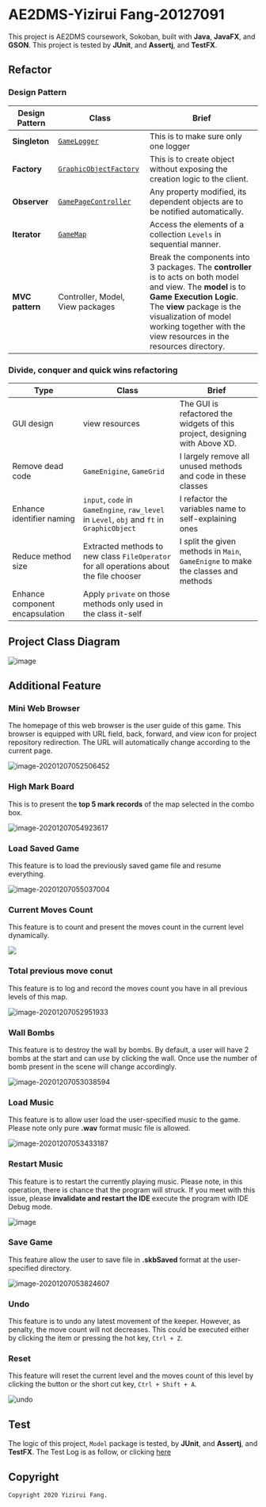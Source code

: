 # AE2DMS-Yizirui Fang-20127091

This project is AE2DMS coursework, Sokoban, built with **Java**, **JavaFX**, and **GSON**. This project is tested by **JUnit**, and **Assertj**, and **TestFX**.

## Refactor

### Design Pattern

| Design Pattern  | Class                            | Brief                                                        |
| --------------- | -------------------------------- | ------------------------------------------------------------ |
| **Singleton**   | [`GameLogger`]()                 | This is to make sure only one logger                         |
| **Factory**     | [`GraphicObjectFactory`]()       | This is to create object without exposing the creation logic to the client. |
| **Observer**    | [`GamePageController`]()         | Any property modified, its dependent objects are to be notified automatically. |
| **Iterator**    | [`GameMap`]()                    | Access the elements of a collection `Levels` in sequential manner. |
| **MVC pattern** | Controller, Model, View packages | Break the components into 3 packages. The **controller** is to acts on both model and view. The **model** is to **Game Execution Logic**. The **view** package is the visualization of model working together with the view resources in the resources directory. |



### Divide, conquer and quick wins refactoring

| Type                            | Class                                                        | Brief                                                        |
| ------------------------------- | ------------------------------------------------------------ | ------------------------------------------------------------ |
| GUI design                      | view resources                                               | The GUI is refactored the widgets of this project, designing with Above XD. |
| Remove dead code                | `GameEnigine`, `GameGrid`                                    | I largely remove all unused methods and code in  these classes |
| Enhance identifier naming       | `input`, `code` in `GameEngine`, `raw_level` in `Level`, `obj` and `ft` in `GraphicObject` | I refactor the variables name to self-explaining ones        |
| Reduce method size              | Extracted methods to new class `FileOperator` for all operations about the file chooser | I split the given methods in `Main`, `GameEnigne` to make the classes and methods |
| Enhance component encapsulation | Apply `private` on those methods only used in the class it-self |                                                              |

## Project Class Diagram

![image](https://raw.githubusercontent.com/circleTreeF/myImg/master/typora/autoGenorV1.png)

## Additional Feature

### Mini Web Browser

The homepage of this web browser is the user guide of this game. This browser is equipped with URL field, back, forward, and view icon for project repository redirection. The URL will automatically change according to the current page.

![image-20201207052506452](https://raw.githubusercontent.com/circleTreeF/myImg/master/typora/image-20201207052506452.png)

### High Mark Board

This is to present the **top 5 mark records** of the map selected in the combo box. 

![image-20201207054923617](https://raw.githubusercontent.com/circleTreeF/myImg/master/typora/image-20201207054923617.png)

### Load Saved Game

This feature is to load the previously saved game file and resume everything.

![image-20201207055037004](https://raw.githubusercontent.com/circleTreeF/myImg/master/typora/image-20201207055037004.png)

### Current Moves Count

This feature is to count and present the moves count in the current level dynamically. 

![](https://raw.githubusercontent.com/circleTreeF/myImg/master/typora/image-20201207052807781.png)

### Total previous move conut

This feature is to log and record the moves count you have in all previous levels of this map.

![image-20201207052951933](https://raw.githubusercontent.com/circleTreeF/myImg/master/typora/image-20201207052951933.png)

### Wall Bombs

This feature is to destroy the wall by bombs. By default, a user will have 2 bombs at the start and can use by clicking the wall. Once use the number of bomb present in the scene will change accordingly.

![image-20201207053038594](https://raw.githubusercontent.com/circleTreeF/myImg/master/typora/image-20201207053038594.png)

### Load Music

This feature is to allow user load the user-specified music to the game. Please note only pure **.wav** format music file is allowed.

![image-20201207053433187](https://raw.githubusercontent.com/circleTreeF/myImg/master/typora/image-20201207053433187.png) 

### Restart Music

This feature is to restart the currently playing music. Please note, in this operation, there is chance that the program will struck. If you meet with this issue, please   **invalidate and restart the IDE** execute the program with IDE Debug mode.

![image](../../OneDrive/OneDrive%20-%20The%20University%20of%20Nottingham%20Ningbo%20China/%E5%9B%BE%E7%89%87/%E5%B1%8F%E5%B9%95%E6%88%AA%E5%9B%BE/%E5%B1%8F%E5%B9%95%E6%88%AA%E5%9B%BE(126).png)

### Save Game

This feature allow the user to save file in **.skbSaved** format at the user-specified directory.

![image-20201207053824607](https://raw.githubusercontent.com/circleTreeF/myImg/master/typora/image-20201207053824607.png)

### Undo

This feature is to undo any latest movement of the keeper. However, as penalty, the move count will not decreases. This could be executed either by clicking the item or pressing the hot key, `Ctrl + Z`.

### Reset

This feature will reset the current level and the moves count of this level by clicking the button or the short cut key, `Ctrl + Shift + A`.

![undo](https://raw.githubusercontent.com/circleTreeF/myImg/master/typora/undo.png)

## Test

The logic of this project, `Model` package is tested, by **JUnit**, and **Assertj**, and **TestFX**. The Test Log is as follow, or clicking [here](docs/test_log.md)

## Copyright

```
Copyright 2020 Yizirui Fang.
```
